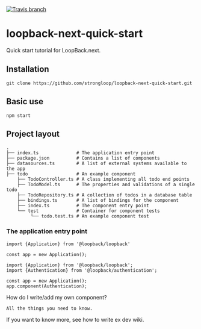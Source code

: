 [![Travis branch](https://img.shields.io/travis/rust-lang/rust/master.svg)](https://travis-ci.org/travis-ci/travis-web.svg?branch=master)

# loopback-next-quick-start

Quick start tutorial for LoopBack.next.

## Installation

```
git clone https://github.com/strongloop/loopback-next-quick-start.git
```

## Basic use

```
npm start
```

## Project layout

```
.
├── index.ts              # The application entry point
├── package.json          # Contains a list of components
├── datasources.ts        # A list of external systems available to the app
├── todo                  # An example component
    ├── TodoController.ts # A class implementing all todo end points
    ├── TodoModel.ts      # The properties and validations of a single todo
    ├── TodoRepository.ts # A collection of todos in a database table
    ├── bindings.ts       # A list of bindings for the component
    ├── index.ts          # The component entry point
    └── test              # Container for component tests
         └── todo.test.ts # An example component test
```

### The application entry point

```
import {Application} from '@loopback/loopback'

const app = new Application();
```


```
import {Application} from '@loopback/loopback';
import {Authentication} from '@loopback/authentication';

const app = new Application();
app.component(Authentication);
```

How do I write/add my own component?

```
All the things you need to know.
```

If you want to know more, see how to write ex dev wiki.
